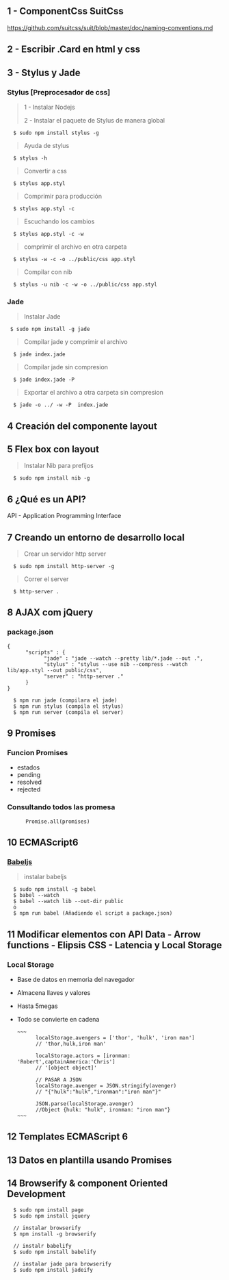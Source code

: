 ## 1 - ComponentCss SuitCss

https://github.com/suitcss/suit/blob/master/doc/naming-conventions.md

## 2 - Escribir .Card en html y css

## 3 - Stylus y Jade

### Stylus [Preprocesador de css]

> 1 - Instalar Nodejs
> 
> 2 - Instalar el paquete de Stylus de manera global

      $ sudo npm install stylus -g
> Ayuda de stylus
        
      $ stylus -h 
> Convertir a css

      $ stylus app.styl

> Comprimir para producción

      $ stylus app.styl -c
> Escuchando los cambios

      $ stylus app.styl -c -w

> comprimir el archivo en otra carpeta
     
      $ stylus -w -c -o ../public/css app.styl
 
> Compilar con nib
      
      $ stylus -u nib -c -w -o ../public/css app.styl


### Jade

> Instalar Jade
        
     $ sudo npm install -g jade
> Compilar jade y comprimir el archivo
        
      $ jade index.jade
> Compilar jade sin compresion

      $ jade index.jade -P
                
> Exportar el archivo a otra carpeta sin compresion
        
      $ jade -o ../ -w -P  index.jade

## 4 Creación del componente layout

## 5 Flex box con layout

> Instalar Nib para prefijos

      $ sudo npm install nib -g

## 6 ¿Qué es un API?

API - Application Programming Interface

## 7 Creando un entorno de desarrollo local

> Crear un servidor http server

      $ sudo npm install http-server -g

> Correr el server 
      
      $ http-server .

## 8 AJAX com jQuery

### package.json

~~~
{
      "scripts" : {
            "jade" : "jade --watch --pretty lib/*.jade --out .",
            "stylus" : "stylus --use nib --compress --watch lib/app.styl --out public/css",
            "server" : "http-server ."
      }
}
~~~

      $ npm run jade (compilara el jade)
      $ npm run stylus (compila el stylus)
      $ npm run server (compila el server)
 
## 9 Promises

### Funcion Promises 

> 
* estados
* pending
* resolved
* rejected

### Consultando todos las promesa

~~~
      Promise.all(promises)
~~~

## 10 ECMAScript6

### [Babeljs](https://babeljs.io)

> instalar babeljs
      
      $ sudo npm install -g babel
      $ babel --watch
      $ babel --watch lib --out-dir public
      ó
      $ npm run babel (Añadiendo el script a package.json)

## 11 Modificar elementos con API Data - Arrow functions - Elipsis CSS - Latencia y Local Storage

### Local Storage

* Base de datos en memoria del navegador
* Almacena llaves y valores
* Hasta 5megas
* Todo se convierte en cadena
      
      ~~~
            localStorage.avengers = ['thor', 'hulk', 'iron man']
            // 'thor,hulk,iron man'
            
            localStorage.actors = [ironman: 'Robert',captainAmerica:'Chris']
            // '[object object]'
            
            // PASAR A JSON
            localStorage.avenger = JSON.stringify(avenger)
            // "{"hulk":"hulk","ironman":"iron man"}"
            
            JSON.parse(localStorage.avenger)
            //Object {hulk: "hulk", ironman: "iron man"}
      ~~~

## 12 Templates ECMAScript 6 
## 13 Datos en plantilla usando Promises
## 14 Browserify & component Oriented Development

      $ sudo npm install page
      $ sudo npm install jquery
            
      // instalar browserify
      $ npm install -g browserify

      // instalr babelify
      $ sudo npm install babelify

      // instalar jade para browserify
      $ sudo npm install jadeify
      









